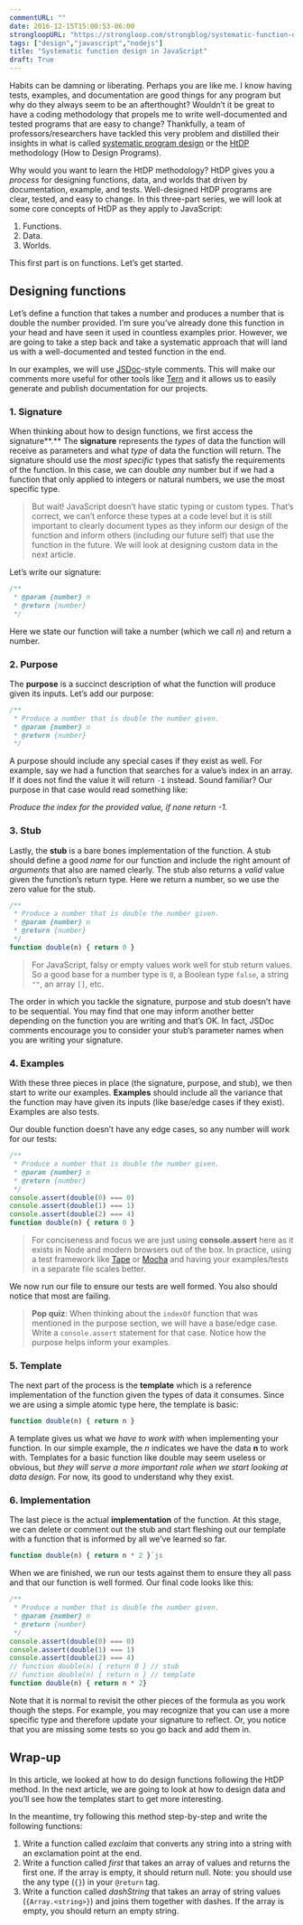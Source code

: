 ```yaml
---
commentURL: ""
date: 2016-12-15T15:00:53-06:00
strongloopURL: "https://strongloop.com/strongblog/systematic-function-design-in-javascript/"
tags: ["design","javascript","nodejs"]
title: "Systematic function design in JavaScript"
draft: True
---
```


Habits can be damning or liberating. Perhaps you are like me. I know having tests, examples, and documentation are good things for any program but why do they always seem to be an afterthought? Wouldn’t it be great to have a coding methodology that propels me to write well-documented and tested programs that are easy to change? Thankfully, a team of professors/researchers have tackled this very problem and distilled their insights in what is called [systematic program design](https://www.edx.org/xseries/how-code-systematic-program-design) or the [HtDP](http://www.ccs.neu.edu/home/matthias/HtDP2e/) methodology (How to Design Programs).

Why would you want to learn the HtDP methodology? HtDP gives you a _process_ for designing functions, data, and worlds that driven by documentation, example, and tests. Well-designed HtDP programs are clear, tested, and easy to change. In this three-part series, we will look at some core concepts of HtDP as they apply to JavaScript:

1.  Functions.
2.  Data.
3.  Worlds.

This first part is on functions. Let’s get started.

## Designing functions

Let’s define a function that takes a number and produces a number that is double the number provided. I’m sure you’ve already done this function in your head and have seen it used in countless examples prior. However, we are going to take a step back and take a systematic approach that will land us with a well-documented and tested function in the end.

In our examples, we will use [JSDoc](http://usejsdoc.org/)-style comments. This will make our comments more useful for other tools like [Tern](http://ternjs.net/) and it allows us to easily generate and publish documentation for our projects.

### 1. Signature

When thinking about how to design functions, we first access the signature**.** The **signature** represents the _types_ of data the function will receive as parameters and what _type_ of data the function will return. The signature should use the _most specific_ types that satisfy the requirements of the function. In this case, we can double _any_ number but if we had a function that only applied to integers or natural numbers, we use the most specific type.

> But wait! JavaScript doesn’t have static typing or custom types. That’s correct, we can’t enforce these types at a code level but it is still important to clearly document types as they inform our design of the function and inform others (including our future self) that use the function in the future. We will look at designing custom data in the next article.

Let’s write our signature:

```js
/**
 * @param {number} n
 * @return {number}
 */
```

Here we state our function will take a number (which we call _n_) and return a number.

### 2. Purpose

The **purpose** is a succinct description of what the function will produce given its inputs. Let’s add our purpose:

```js
/**
 * Produce a number that is double the number given.
 * @param {number} n
 * @return {number}
 */
```

A purpose should include any special cases if they exist as well. For example, say we had a function that searches for a value’s index in an array. If it does not find the value it will return `-1` instead. Sound familiar? Our purpose in that case would read something like:

_Produce the index for the provided value, if none return -1._

### 3. Stub

Lastly, the **stub** is a bare bones implementation of the function. A stub should define a good _name_ for our function and include the right amount of _arguments_ that also are named clearly. The stub also returns a _valid_ value given the function’s return type. Here we return a number, so we use the zero value for the stub.

```js
/**
 * Produce a number that is double the number given.
 * @param {number} n
 * @return {number}
 */
function double(n) { return 0 }
```

> For JavaScript, falsy or empty values work well for stub return values. So a good base for a number type is `0`, a Boolean type `false`, a string `""`, an array `[]`, etc.

The order in which you tackle the signature, purpose and stub doesn’t have to be sequential. You may find that one may inform another better depending on the function you are writing and that’s OK. In fact, JSDoc comments encourage you to consider your stub’s parameter names when you are writing your signature.

### 4. Examples

With these three pieces in place (the signature, purpose, and stub), we then start to write our examples. **Examples** should include all the variance that the function may have given its inputs (like base/edge cases if they exist). Examples are also tests.

Our double function doesn’t have any edge cases, so any number will work for our tests:

```js
/**
 * Produce a number that is double the number given.
 * @param {number} n
 * @return {number}
 */
console.assert(double(0) === 0)
console.assert(double(1) === 1)
console.assert(double(2) === 4)
function double(n) { return 0 }
```

> For conciseness and focus we are just using **console.assert** here as it exists in Node and modern browsers out of the box. In practice, using a test framework like [Tape](https://github.com/substack/tape) or [Mocha](http://mochajs.org) and having your examples/tests in a separate file scales better.

We now run our file to ensure our tests are well formed. You also should notice that most are failing.

> **Pop quiz**: When thinking about the `indexOf` function that was mentioned in the purpose section, we will have a base/edge case. Write a `console.assert` statement for that case. Notice how the purpose helps inform your examples.

### 5. Template

The next part of the process is the **template** which is a reference implementation of the function given the types of data it consumes. Since we are using a simple atomic type here, the template is basic:

```js
function double(n) { return n }
```

A template gives us what we _have to work with_ when implementing your function. In our simple example, the _n_ indicates we have the data **n** to work with. Templates for a basic function like double may seem useless or obvious, but _they will serve a more important role when we start looking at data design_. For now, its good to understand why they exist.

### 6. Implementation

The last piece is the actual **implementation** of the function. At this stage, we can delete or comment out the stub and start fleshing out our template with a function that is informed by all we’ve learned so far.

```js
function double(n) { return n * 2 }`js
```

When we are finished, we run our tests against them to ensure they all pass and that our function is well formed. Our final code looks like this:


```js
/**
 * Produce a number that is double the number given.
 * @param {number} n
 * @return {number}
 */
console.assert(double(0) === 0)
console.assert(double(1) === 1)
console.assert(double(2) === 4)
// function double(n) { return 0 } // stub
// function double(n) { return n } // template
function double(n) { return n * 2}
```

Note that it is normal to revisit the other pieces of the formula as you work though the steps. For example, you may recognize that you can use a more specific type and therefore update your signature to reflect. Or, you notice that you are missing some tests so you go back and add them in.

## Wrap-up

In this article, we looked at how to do design functions following the HtDP method. In the next article, we are going to look at how to design data and you’ll see how the templates start to get more interesting.

In the meantime, try following this method step-by-step and write the following functions:

1.  Write a function called _exclaim_ that converts any string into a string with an exclamation point at the end.
2.  Write a function called _first_ that takes an array of values and returns the first one. If the array is empty, it should return null. Note: you should use the any type (`{}`) in your `@return` tag.
3.  Write a function called _dashString_ that takes an array of string values (`{Array.<string>}`) and joins them together with dashes. If the array is empty, you should return an empty string.
